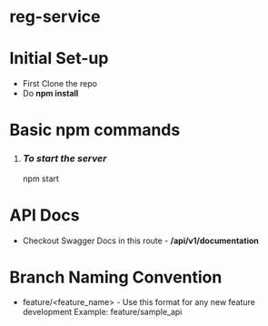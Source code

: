 # reg-service

# Initial Set-up
* First Clone the repo
* Do **npm install**
# Basic **npm** commands

1. ### *To start the server*

    npm start

# API Docs

* Checkout Swagger Docs in this route - **/api/v1/documentation**

# Branch Naming Convention

* feature/<feature_name> - Use this format for any new feature development
  Example: feature/sample_api
